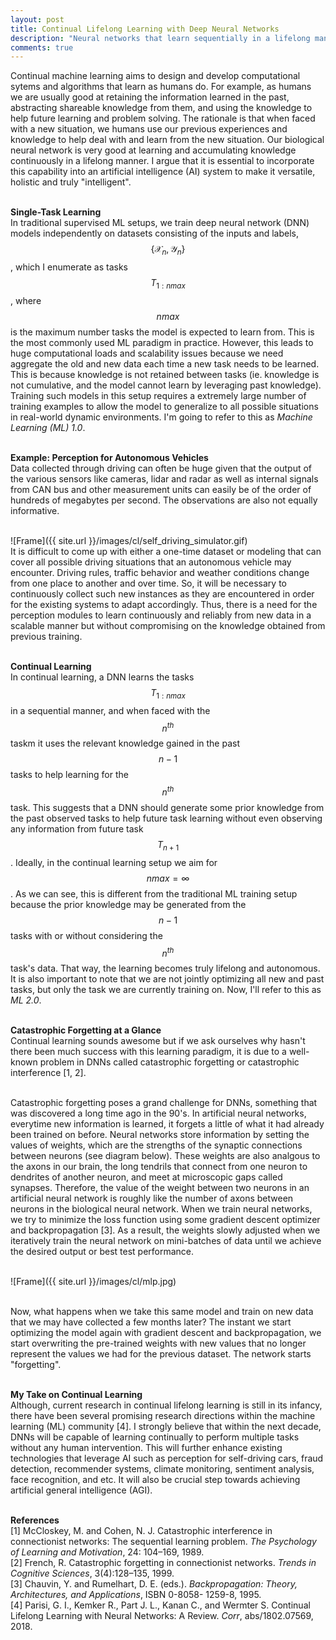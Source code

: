 ```yaml
---
layout: post
title: Continual Lifelong Learning with Deep Neural Networks
description: "Neural networks that learn sequentially in a lifelong manner without catastrophic forgetting."
comments: true
---
```


Continual machine learning aims to design and develop computational sytems and
algorithms that learn as humans do. For example, as humans we are usually good
at retaining the information learned in the past, abstracting shareable
knowledge from them, and using the knowledge to help future learning and problem
solving. The rationale is that when faced with a new situation, we humans use
our previous experiences and knowledge to help deal with and learn from the new
situation. Our biological neural network is very good at learning and
accumulating knowledge continuously in a lifelong manner. I argue that it is
essential to incorporate this capability into an artificial intelligence (AI)
system to make it versatile, holistic and truly "intelligent".

<br /> <b>Single-Task Learning</b> <br /> In traditional supervised ML setups,
we train deep neural network (DNN) models independently on datasets consisting
of the inputs and labels, $$\{\mathcal{X}_n, \mathcal{Y}_n\}$$, which I
enumerate as tasks $$T_{1:nmax}$$, where $$nmax$$ is the maximum number tasks
the model is expected to learn from. This is the most commonly used ML paradigm
in practice. However, this leads to huge computational loads and scalability
issues because we need aggregate the old and new data each time a new task needs
to be learned. This is because knowledge is not retained between tasks (ie.
knowledge is not cumulative, and the model cannot learn by leveraging past
knowledge). Training such models in this setup requires a extremely large number
of training examples to allow the model to generalize to all possible situations
in real-world dynamic environments. I'm going to refer to this as <i>Machine
Learning (ML) 1.0</i>.

<br /> <b>Example: Perception for Autonomous Vehicles</b> <br /> Data collected
through driving can often be huge given that the output of the various sensors
like cameras, lidar and radar as well as internal signals from CAN bus and other
measurement units can easily be of the order of hundreds of megabytes per
second. The observations are also not equally informative. 

<br />
![Frame]({{ site.url }}/images/cl/self_driving_simulator.gif)

<br />
It is difficult to come up with either a one-time dataset or modeling that can
cover all possible driving situations that an autonomous vehicle may encounter.
Driving rules, traffic behavior and weather conditions change from one place to
another and over time. So, it will be necessary to continuously collect such new
instances as they are encountered in order for the existing systems to adapt
accordingly. Thus, there is a need for the perception modules to learn
continuously and reliably from new data in a scalable manner but without
compromising on the knowledge obtained from previous training. 

<br /> <b>Continual Learning</b> <br /> In continual learning, a DNN learns the
tasks $$T_{1:nmax}$$ in a sequential manner, and when faced with the $$n^{th}$$
taskm it uses the relevant knowledge gained in the past $$n-1$$ tasks to help
learning for the $$n^{th}$$ task. This suggests that a DNN should generate some
prior knowledge from the past observed tasks to help future task learning
without even observing any information from future task $$T_{n+1}$$. Ideally, in
the continual learning setup we aim for $$nmax = \infty$$.  As we can see, this
is different from the traditional ML training setup because the prior knowledge
may be generated from the $$n-1$$ tasks with or without considering the
$$n^{th}$$ task's data. That way, the learning becomes truly lifelong and
autonomous. It is also important to note that we are not jointly optimizing all
new and past tasks, but only the task we are currently training on. Now, I'll
refer to this as <i>ML 2.0</i>.

<br /> <b>Catastrophic Forgetting at a Glance</b> <br /> Continual learning
sounds awesome but if we ask ourselves why hasn't there been much success with
this learning paradigm, it is due to a well-known problem in DNNs called
catastrophic forgetting or catastrophic interference [1, 2]. 

<br /> Catastrophic forgetting poses a grand challenge for DNNs, something that
was discovered a long time ago in the 90's. In artificial neural networks,
everytime new information is learned, it forgets a little of what it had already
been trained on before. Neural networks store information by setting the values
of weights, which are the strengths of the synaptic connections between neurons
(see diagram below). These weights are also analgous to the axons in our brain,
the long tendrils that connect from one neuron to dendrites of another neuron,
and meet at microscopic gaps called synapses. Therefore, the value of the weight
between two neurons in an artificial neural network is roughly like the number
of axons between neurons in the biological neural network. When we train neural
networks, we try to minimize the loss function using some gradient descent
optimizer and backpropagation [3]. As a result, the weights slowly adjusted when
we iteratively train the neural network on mini-batches of data until we achieve
the desired output or best test performance. 

<br />
![Frame]({{ site.url }}/images/cl/mlp.jpg)

<br /> Now, what happens when we take this same model and train on new data that
we may have collected a few months later? The instant we start optimizing the
model again with gradient descent and backpropagation, we start overwriting the
pre-trained weights with new values that no longer represent the values we had
for the previous dataset. The network starts "forgetting".

<br /> <b>My Take on Continual Learning</b> <br /> Although, current research in
continual lifelong learning is still in its infancy, there have been several
promising research directions within the machine learning (ML) community [4]. I
strongly believe that within the next decade, DNNs will be capable of learning
continually to perform multiple tasks without any human intervention. This will
further enhance existing technologies that leverage AI such as perception for
self-driving cars, fraud detection, recommender systems, climate monitoring,
sentiment analysis, face recognition, and etc. It will also be crucial step
towards achieving artificial general intelligence (AGI).

<br /><b>References</b><br/>
[1] McCloskey, M. and Cohen, N. J. Catastrophic interference in connectionist networks: The sequential learning problem. <i>The Psychology of Learning and Motivation</i>, 24: 104–169, 1989.
<br />
[2] French, R. Catastrophic forgetting in connectionist networks. <i>Trends in Cognitive Sciences</i>, 3(4):128–135, 1999.
<br />
[3] Chauvin, Y. and Rumelhart, D. E. (eds.). <i>Backpropagation: Theory, Architectures, and Applications</i>, ISBN 0-8058- 1259-8, 1995.
<br/>
[4] Parisi, G. I., Kemker R., Part J. L., Kanan C., and Wermter S. Continual Lifelong Learning with
Neural Networks: A Review. <i>Corr</i>, abs/1802.07569, 2018.